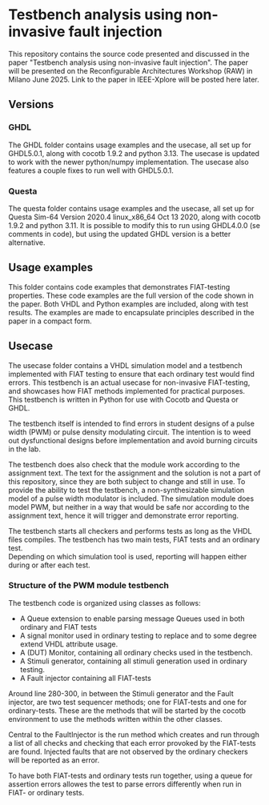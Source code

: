 # Testbench analysis using non-invasive fault injection
This repository contains the source code presented and discussed in the paper "Testbench analysis using non-invasive fault injection". 
The paper will be presented on the Reconfigurable Architectures Workshop (RAW) in Milano June 2025. 
Link to the paper in IEEE-Xplore will be posted here later. 

## Versions 

### GHDL 
The GHDL folder contains usage examples and the usecase, all set up for GHDL5.0.1, along with cocotb 1.9.2 and python 3.13.
The usecase is updated to work with the newer python/numpy implementation. 
The usecase also features a couple fixes to run well with GHDL5.0.1. 

### Questa 
The questa folder contains usage examples and the usecase, all set up for Questa Sim-64 Version 2020.4 linux_x86_64 Oct 13 2020, along with cocotb 1.9.2 and python 3.11. 
It is possible to modify this to run using GHDL4.0.0 (se comments in code), but using the updated GHDL version is a better alternative.   

## Usage examples
This folder contains code examples that demonstrates FIAT-testing properties. 
These code examples are the full version of the code shown in the paper. 
Both VHDL and Python examples are included, along with test results. 
The examples are made to encapsulate principles described in the paper in a compact form. 

## Usecase
The usecase folder contains a VHDL simulation model and a testbench implemented with FIAT testing to ensure that each ordinary test would find errors. 
This testbench is an actual usecase for non-invasive FIAT-testing, and showcases how FIAT methods implemented for practical purposes. 
This testbench is written in Python for use with Cocotb and Questa or GHDL. 

The testbench itself is intended to find errors in student designs of a pulse width (PWM) or pulse density modulating circuit. 
The intention is to weed out dysfunctional designs before implementation and avoid burning circuits in the lab. 

The testbench does also check that the module work according to the assignment text. 
The text for the assignment and the solution is not a part of this repository, since they are both subject to change and still in use. 
To provide the ability to test the testbench, a non-synthesizable simulation model of a pulse width modulator is included.
The simulation module does model PWM, but neither in a way that would be safe nor according to the assignment text, hence it will trigger and demonstrate error reporting. 

The testbench starts all checkers and performs tests as long as the VHDL files compiles. 
The testbench has two main tests, FIAT tests and an ordinary test.  
Depending on which simulation tool is used, reporting will happen either during or after each test.  

### Structure of the PWM module testbench

The testbench code is organized using classes as follows:
* A Queue extension to enable parsing message Queues used in both ordinary and FIAT tests
* A signal monitor used in ordinary testing to replace and to some degree extend VHDL attribute usage.  
* A (DUT) Monitor, containing all ordinary checks used in the testbench.
* A Stimuli generator, containing all stimuli generation used in ordinary testing.
* A Fault injector containing all FIAT-tests

Around line 280-300, in between the Stimuli generator and the Fault injector, are two test sequencer methods; one for FIAT-tests and one for ordinary-tests. 
These are the methods that will be started by the cocotb environment to use the methods written within the other classes. 

Central to the FaultInjector is the run method which creates and run through a list of all checks and checking that each error provoked by the FIAT-tests are found. 
Injected faults that are not observed by the ordinary checkers will be reported as an error.

To have both FIAT-tests and ordinary tests run together, using a queue for assertion errors allowes the test to parse errors differently when run in FIAT- or ordinary tests.
